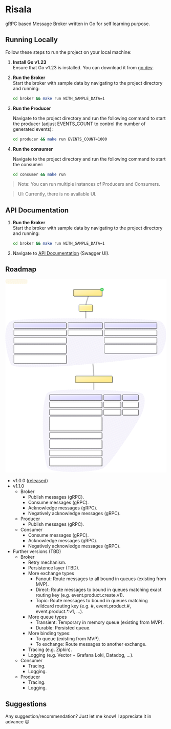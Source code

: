 # Risala

gRPC based Message Broker written in Go for self learning purpose.

## Running Locally

Follow these steps to run the project on your local machine:

1. **Install Go v1.23**  
   Ensure that Go v1.23 is installed. You can download it from [go.dev](https://go.dev/).

2. **Run the Broker**  
   Start the broker with sample data by navigating to the project directory and running:

   ```bash
   cd broker && make run WITH_SAMPLE_DATA=1
   ```

3. **Run the Producer**

   Navigate to the project directory and run the following command to start the producer (adjust EVENTS_COUNT to control the number of generated events):
   ```bash
   cd producer && make run EVENTS_COUNT=1000
   ```

4. **Run the consumer**

   Navigate to the project directory and run the following command to start the consumer:
   ```bash
   cd consumer && make run
   ```

> Note: You can run multiple instances of Producers and Consumers.

> UI: Currently, there is no available UI.

## API Documentation

1. **Run the Broker**  
   Start the broker with sample data by navigating to the project directory and running:

   ```bash
   cd broker && make run WITH_SAMPLE_DATA=1
   ```

2. Navigate to [API Documentation](http://localhost:8000/api/v1/docs/index.html) (Swagger UI).

## Roadmap

![Roadmap image](https://github.com/melyouz/risala/blob/main/roadmap.svg?raw=true)

* v1.0.0 ([released](https://github.com/melyouz/risala/releases/tag/v1.0.0))
* v1.1.0
  + Broker
      * Publish messages (gRPC).
      * Consume messages (gRPC).
      * Acknowledge messages (gRPC).
      * Negatively acknowledge messages (gRPC).
  + Producer
    * Publish messages (gRPC).
  + Consumer
    * Consume messages (gRPC).
    * Acknowledge messages (gRPC).
    * Negatively acknowledge messages (gRPC).
* Further versions (TBD)
  + Broker
    * Retry mechanism.
    * Persistence layer (TBD).
    * More exchange types
      * Fanout: Route messages to all bound in queues (existing from MVP).
      * Direct: Route messages to bound in queues matching exact routing key (e.g. event.product.create.v1).
      * Topic: Route messages to bound in queues matching wildcard routing key (e.g. #, event.product.#,
        event.product.*.v1, ...).
    * More queue types
      * Transient: Temporary in memory queue (existing from MVP).
      * Durable: Persisted queue.
    * More binding types:
      * To queue (existing from MVP).
      * To exchange: Route messages to another exchange.
    * Tracing (e.g. Zipkin).
    * Logging (e.g. Vector + Grafana Loki, Datadog, ...).
  + Consumer
    * Tracing.
    * Logging.
  + Producer
    * Tracing.
    * Logging.

## Suggestions

Any suggestion/recommendation? Just let me know! I appreciate it in advance 😊
